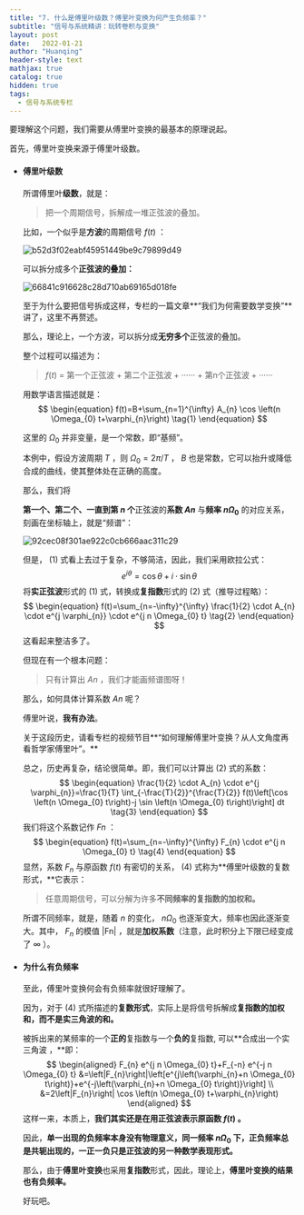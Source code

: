 ```yaml
---
title: "7. 什么是傅里叶级数？傅里叶变换为何产生负频率？"
subtitle: "信号与系统精讲：玩转卷积与变换"
layout: post
date:   2022-01-21
author: "Huanqing"
header-style: text
mathjax: true
catalog: true
hidden: true
tags:
  - 信号与系统专栏
---
```




要理解这个问题，我们需要从傅里叶变换的最基本的原理说起。

首先，傅里叶变换来源于傅里叶级数。



- #### 傅里叶级数

  所谓傅里叶**级数**，就是：

  > 把一个周期信号，拆解成一堆正弦波的叠加。

  比如，一个似乎是**方波**的周期信号 $f(t)$ ：

  ![b52d3f02eabf45951449be9c79899d49](https://gitee.com/hawkingwu/PicGo/raw/master/b52d3f02eabf45951449be9c79899d49.jpg)

  可以拆分成多个**正弦波的叠加：**

  ![66841c916628c28d710ab69165d018fe](https://gitee.com/hawkingwu/PicGo/raw/master/66841c916628c28d710ab69165d018fe.jpg)

  至于为什么要把信号拆成这样，专栏的一篇文章**“我们为何需要数学变换”**讲了，这里不再赘述。

  那么，理论上，一个方波，可以拆分成**无穷多个**正弦波的叠加。

  整个过程可以描述为：

  > $f(t)$ = 第一个正弦波 + 第二个正弦波 + ······ + 第n个正弦波 + ······

  用数学语言描述就是：
  $$
  \begin{equation}
  f(t)=B+\sum_{n=1}^{\infty} A_{n} \cos \left(n \Omega_{0} t+\varphi_{n}\right) \tag{1}
  \end{equation}
  $$

  这里的 $\Omega_{0}$ 并非变量，是一个常数，即“基频”。

  本例中，假设方波周期 $T$ ，则 $\Omega_{0}=2\pi/T$ ， $B$ 也是常数，它可以抬升或降低合成的曲线，使其整体处在正确的高度。

  那么，我们将

  **第一个、第二个、一直到第 $n$ 个**正弦波的**系数 $An$** 与**频率 $n\Omega_{0}$** 的对应关系，刻画在坐标轴上，就是“频谱”：

  ![92cec08f301ae922c0cb666aac311c29](https://gitee.com/hawkingwu/PicGo/raw/master/92cec08f301ae922c0cb666aac311c29.jpg)

  但是， $(1)$ 式看上去过于复杂，不够简洁，因此，我们采用欧拉公式：
  $$
  \begin{equation}
  e^{i \theta}=\cos \theta+i \cdot \sin \theta
  \end{equation}
  $$
  将**实正弦波**形式的 $(1)$ 式，转换成**复指数**形式的 $(2)$ 式（推导过程略）：
  $$
  \begin{equation}
  f(t)=\sum_{n=-\infty}^{\infty} \frac{1}{2} \cdot A_{n} \cdot e^{j \varphi_{n}} \cdot e^{j n \Omega_{0} t} \tag{2}
  \end{equation}
  $$
  这看起来整洁多了。

  但现在有一个根本问题：

  > 只有计算出 $An$ ，我们才能画频谱图呀！

  那么，如何具体计算系数 $An$ 呢？

  傅里叶说，**我有办法**。

  关于这段历史，请看专栏的视频节目**“如何理解傅里叶变换？从人文角度再看哲学家傅里叶”。**

  总之，历史再复杂，结论很简单。即，我们可以计算出 $(2)$ 式的系数：
  $$
  \begin{equation}
  \frac{1}{2} \cdot A_{n} \cdot e^{j \varphi_{n}}=\frac{1}{T} \int_{-\frac{T}{2}}^{\frac{T}{2}} f(t)\left[\cos \left(n \Omega_{0} t\right)-j \sin \left(n \Omega_{0} t\right)\right] dt \tag{3}
  \end{equation}
  $$
  我们将这个系数记作 $Fn$ ：
  $$
  \begin{equation}
  f(t)=\sum_{n=-\infty}^{\infty} F_{n} \cdot e^{j n \Omega_{0} t} \tag{4}
  \end{equation}
  $$
  显然，系数 $F_n$ 与原函数 $f(t)$ 有密切的关系， $(4)$ 式称为**傅里叶级数的复数形式，**它表示：

  > 任意周期信号，可以分解为许多**不同频率的复指数的加权和。**

  所谓不同频率，就是，随着 $n$ 的变化， $n \Omega_{0}$ 也逐渐变大，频率也因此逐渐变大。其中， $F_{n}$ 的模值 $|\mathrm{Fn}|$ ，就是**加权系数**（注意，此时积分上下限已经变成了 $\infty$ ）。

- #### 为什么有负频率

  至此，傅里叶变换何会有负频率就很好理解了。

  因为，对于 $(4)$ 式所描述的**复数形式**，实际上是将信号拆解成**复指数的加权和，而不是实三角波的和。**

  被拆出来的某频率的一个**正的**复指数与一个**负的**复指数, 可以**合成出一个实三角波 ，**即：
  $$
  \begin{aligned}
  F_{n} e^{j n \Omega_{0} t}+F_{-n} e^{-j n \Omega_{0} t} &=\left|F_{n}\right|\left[e^{j\left(\varphi_{n}+n \Omega_{0} t\right)}+e^{-j\left(\varphi_{n}+n \Omega_{0} t\right)}\right] \\
  &=2\left|F_{n}\right| \cos \left(n \Omega_{0} t+\varphi_{n}\right)
  \end{aligned}
  $$
  这样一来，本质上，**我们其实还是在用正弦波表示原函数 $f(t)$ 。**

  因此，**单一出现的负频率本身没有物理意义，**同一频率 $n \Omega_{0}$ 下，正负频率总是共轭出现的，一正一负只是**正弦波的另一种数学表现形式。**

  那么，由于**傅里叶变换**也采用**复指数**形式，因此，理论上，**傅里叶变换的结果也有负频率。**

  好玩吧。

